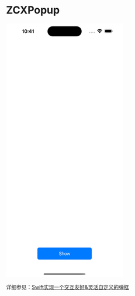 # ZCXPopup

![](https://github.com/jixuqianxing/ZCXPopoup/blob/main/Images/popup.gif)

详细参见：[Swift实现一个交互友好&灵活自定义的弹框](https://www.jianshu.com/p/f53695ebc829)
